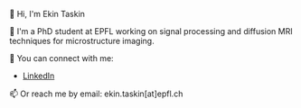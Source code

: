 
<!--
**ekintaskin/ekintaskin** is a ✨ _special_ ✨ repository because its `README.md` (this file) appears on your GitHub profile.

Here are some ideas to get you started:

- 🔭 I’m currently working on ...
- 🌱 I’m currently learning ...
- 👯 I’m looking to collaborate on ...
- 🤔 I’m looking for help with ...
- 💬 Ask me about ...
- 📫 How to reach me: ...
- 😄 Pronouns: ...
- ⚡ Fun fact: ...
-->

👋 Hi, I'm Ekin Taskin

🔬 I'm a PhD student at EPFL working on signal processing and diffusion MRI techniques for microstructure imaging.

🔗 You can connect with me:
- [LinkedIn](https://www.linkedin.com/in/ekin-taskin-3b94921b5)

📫 Or reach me by email: ekin.taskin[at]epfl.ch
